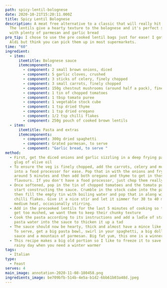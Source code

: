 ```yaml
---
path: spicy-lentil-bolognese
date: 2020-10-21T15:20:11.000Z
title: Spicy Lentil Bolognese
description: A meat free alternative to a classic that will really hit the spot.
  The lentils give a hearty texture to the bolognese and it's perfect served
  with plenty of parmesan and garlic bread
pro_tip: I chose to use the pre cooked lentil bags just for ease! I got mine in
  Aldi but think you can pick them up in most supermarkets.
time: "60"
ingredient:
  - item:
      itemtitle: Bolognese sauce
      itemcomponents:
        - component: 2 small brown onions, diced
        - component: 5 garlic cloves, crushed
        - component: 3 sticks of celery, finely chopped
        - component: 3 small carrots, finely chopped
        - component: 150g chestnut mushrooms (around half a pack), finely chopped
        - component: 1 tin of chopped tomatoes
        - component: 1 tbsp tomato puree
        - component: 1 vegetable stock cube
        - component: 1 tsp dried thyme
        - component: 1 tsp dried oregano
        - component: 1/2 tsp chilli flakes
        - component: 250g pouch of cooked brown lentils
  - item:
      itemtitle: Pasta and extras
      itemcomponents:
        - component: 300g dried spaghetti
        - component: Grated parmesan, to serve
        - component: "Garlic bread, to serve "
method:
  - First, get the diced onions and garlic sizzling in a deep frying pan with a
    glug of olive oil
  - To ensure the veg is finely chopped, add the carrots, celery and mushrooms
    into a food processor for ease. Pop that in with the onions and fry off for
    around 5 minutes and then add both oregano and thyme to get in those
    flavours. If you don't have a food processor, just chop them really finely
  - Once softened, pop in the tin of chopped tomatoes and the tomato puree to
    start constructing the sauce. Crumble in the stock cube into the pan too and
    then fill the empty tin with boiling water and pop that in along with the
    chilli flakes. Give it a nice stir and let it simmer for 30 to 40 mins on a
    medium heat, occasionally stirring.
  - Add in the precooked lentils for the last 5 minutes of cooking so they don't
    get too mushed, we want them to keep their chunky texture
  - Cook the pasta according to its instructions and add a ladle of starchy
    pasta water into the sauce to thicken it up a tad
  - The sauce should now be hearty, thick and almost have a mince like texture.
    To serve, get a big pasta bowl, swirl in your spaghetti, a big dollop of the
    sauce and a mountain of parmesan. Big fat yum, this one is a winner
  - This recipe makes a big old portion so I like to freeze it to save for a
    rainy day when you need a winter warmer
tags:
  - Italian
type:
  - Feast
serves: 4
main_image: annotation-2020-11-08-180458.png
ingredients_image: be709bfb-514b-4e5a-b1d2-6bb61b03a48d.jpeg
---
```

